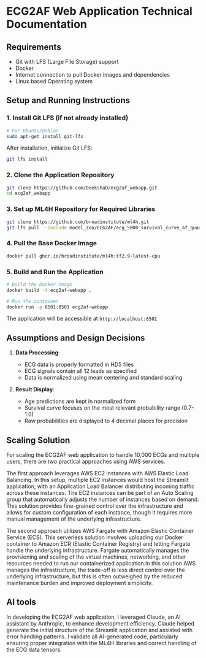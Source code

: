 # ECG2AF Web Application Technical Documentation

## Requirements

- Git with LFS (Large File Storage) support
- Docker
- Internet connection to pull Docker images and dependencies
- Linux based Operating system

## Setup and Running Instructions

### 1. Install Git LFS (if not already installed)

```bash
# For Ubuntu/Debian
sudo apt-get install git-lfs
```

After installation, initialize Git LFS:
```bash
git lfs install
```


### 2. Clone the Application Repository
```bash
git clone https://github.com/DeekshaD/ecg2af_webapp.git
cd ecg2af_webapp
```


### 3. Set up ML4H Repository for Required Libraries
```bash
git clone https://github.com/broadinstitute/ml4h.git
git lfs pull --include model_zoo/ECG2AF/ecg_5000_survival_curve_af_quadruple_task_mgh_v2021_05_21.h5
```


### 4. Pull the Base Docker Image
```bash
docker pull ghcr.io/broadinstitute/ml4h:tf2.9-latest-cpu
```

### 5. Build and Run the Application
```bash
# Build the Docker image
docker build -t ecg2af-webapp .

# Run the container
docker run -p 8501:8501 ecg2af-webapp
```

The application will be accessible at `http://localhost:8501`

## Assumptions and Design Decisions

1. **Data Processing**:
   - ECG data is properly formatted in HD5 files
   - ECG signals contain all 12 leads as specified
   - Data is normalized using mean centering and standard scaling

2. **Result Display**:
   - Age predictions are kept in normalized form
   - Survival curve focuses on the most relevant probability range (0.7-1.0)
   - Raw probabilities are displayed to 4 decimal places for precision

## Scaling Solution

For scaling the ECG2AF web application to handle 10,000 ECGs and multiple users, there are two practical approaches using AWS services.

The first approach leverages AWS EC2 instances with AWS Elastic Load Balancing. In this setup, multiple EC2 instances would host the Streamlit application, with an Application Load Balancer distributing incoming traffic across these instances. The EC2 instances can be part of an Auto Scaling group that automatically adjusts the number of instances based on demand. This solution provides fine-grained control over the infrastructure and allows for custom configuration of each instance, though it requires more manual management of the underlying infrastructure.

The second approach utilizes AWS Fargate with Amazon Elastic Container Service (ECS). This serverless solution involves uploading our Docker container to Amazon ECR (Elastic Container Registry) and letting Fargate handle the underlying infrastructure. Fargate automatically manages the provisioning and scaling of the virtual machines, networking, and other resources needed to run our containerized application.In this solution AWS manages the infrastructure, the trade-off is less direct control over the underlying infrastructure, but this is often outweighed by the reduced maintenance burden and improved deployment simplicity.

## AI tools

In developing the ECG2AF web application, I leveraged Claude, an AI assistant by Anthropic, to enhance development efficiency. Claude helped generate the initial structure of the Streamlit application and assisted with error handling patterns. I validate all AI-generated code, particularly ensuring proper integration with the ML4H libraries and correct handling of the ECG data tensors. 
